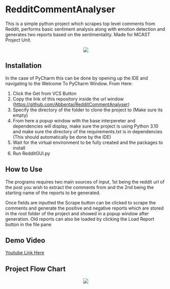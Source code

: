 # RedditCommentAnalyser
This is a simple python project which scrapes top level comments from Reddit, performs basic sentiment analysis along with emotion detection and generates two reports based on the sentimentality. Made for MCAST Project Unit.

<p align="center">
  <img src="https://cdn.discordapp.com/attachments/758289671591034910/1110545727546986526/240278142-c8977c37-36cc-4847-9930-80c918b25e73.png">
</p>

**Installation**
-----------------------------
In the case of PyCharm this can be done by opening up the IDE and navigating to the Welcome To PyCharm Window. From Here:
1) Click the Get from VCS Button
2) Copy the link of this repository inside the url window (https://github.com/Abbentai/RedditCommentAnalyser)
3) Specify the directory of the folder to clone the project to (Make sure its empty)
4) From here a popup window with the base interpereter and dependencies will display, make sure the project is using Python 3.10 and make sure the directory of the requirements.txt is in dependencies (This should automatically be done by the IDE)
5) Wait for the virtual environment to be fully created and the packages to install
6) Run RedditGUI.py

How to Use
-----------------------------
The programs requires two main sources of input, 1st being the reddit url of the post you wish to extract the comments from and the 2nd being the starting name of the reports to be generated.

Once fields are inputted the Scrape button can be clicked to scrape the comments and generate the positive and negative reports which are stored in the root folder of the project and showed in a popup window after generation. Old reports can also be loaded by clicking the Load Report button in the file pane

Demo Video
-----------------------------
[Youtube Link Here](https://www.youtube.com/watch?v=B3JMBYI2XFM)

Project Flow Chart
-----------------------------

<p align="center">
  <img src="https://cdn.discordapp.com/attachments/758289671591034910/1110546435960741950/239742577-b033e0e5-5fe8-4b4f-8dba-bd8bf734f095.png">
</p>

